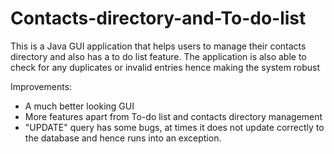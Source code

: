 # Contacts-directory-and-To-do-list

This is a Java GUI application that helps users to manage their contacts directory and also has a to do list feature.
The application is also able to check for any duplicates or invalid entries hence making the system robust

Improvements:
- A much better looking GUI
- More features apart from To-do list and contacts directory management
- "UPDATE" query has some bugs, at times it does not update correctly to the database and hence runs into an exception.